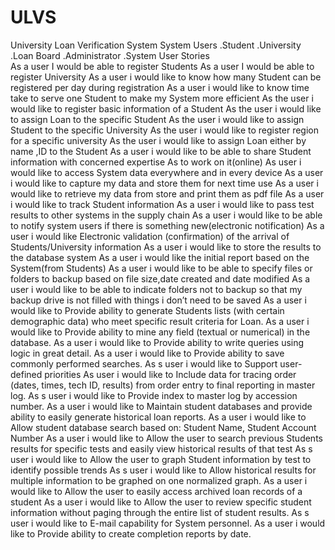 # ULVS
University Loan Verification System
  System Users 
      .Student
      .University
      .Loan Board
      .Administrator
      .System
 User Stories       
As a user I would be able to register Students
As a user I would be able to register University
As a user i would like to know how many Student can be registered  per day during registration
As a user i would like to know time take to serve one Student to make my System more efficient
As the user i would like to register basic information of a Student
As the user i would like to assign Loan to the specific Student
As the user i would like to assign Student to the specific University
As the user i would like to register region for a specific university
As the user i would like to assign Loan either by name ,ID to the Student
As a user  i would like to be able to share Student  information with concerned expertise As to work on it(online)
As user i would like to access System data everywhere and in every device
As a user i would like to capture my data and store them for next time use
As a user i would like to retrieve my data from store and print them as pdf file
As a user i would like to track Student information
As a user i would like to pass test results to other systems in the supply chain
As a user i would like to be able to notify system users if there is something new(electronic notification)
As a user i would like Electronic validation (confirmation) of the arrival of Students/University information 
As a user i would like to store the results to the database system
As a user i would like the initial report based on the System(from Students)
As a user i would like to be able to specify files or folders to backup based on file size,date created and date modified
As a user i would like to be able to indicate folders not to backup so that my backup drive is not filled with things i don’t need to be saved 
As a user i would like to Provide ability to generate Students lists (with certain demographic data) who meet specific result criteria for Loan.
As a user i would like to Provide ability to mine any field (textual or numerical) in the database.
As a user i would like to Provide ability to write queries using logic in great detail.
As a user i would like to Provide ability to save commonly performed searches.
As s user i would like to Support user-defined priorities
As  user i would like to Include data for tracing order (dates, times, tech ID, results) from order entry to final reporting in master log.
As s user i would like to Provide index to master log by accession number.
As a user i would like to Maintain student databases and provide ability to easily generate historical loan reports.
As a user i would like to Allow student database search based on: Student Name, Student Account Number
As a user i would like to Allow the user to search previous Students results for specific tests and easily view historical results of that test
As s user i would like to Allow the user to graph Student information by test to identify possible trends
As s user i would like to Allow historical results for multiple information to be graphed on one normalized graph.
As a user i would like to Allow the user to easily access archived loan records of a student
As a user i would like to Allow the user to review specific student information without paging through the entire list of student results.
As s user i would like to E-mail capability for System personnel.
As a user i would like to Provide ability to create completion reports by date.

